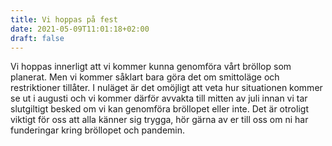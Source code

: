 ```yaml
---
title: Vi hoppas på fest
date: 2021-05-09T11:01:18+02:00
draft: false
---
```

Vi hoppas innerligt att vi kommer kunna genomföra vårt bröllop som planerat. Men vi kommer såklart bara göra det om smittoläge och restriktioner tillåter. 
I nuläget är det omöjligt att veta hur situationen kommer se ut i augusti och vi kommer därför avvakta till mitten av juli innan vi tar slutgiltigt besked om vi kan genomföra bröllopet eller inte. 
Det är otroligt viktigt för oss att alla känner sig trygga, hör gärna av er till oss om ni har funderingar kring bröllopet och pandemin. 
